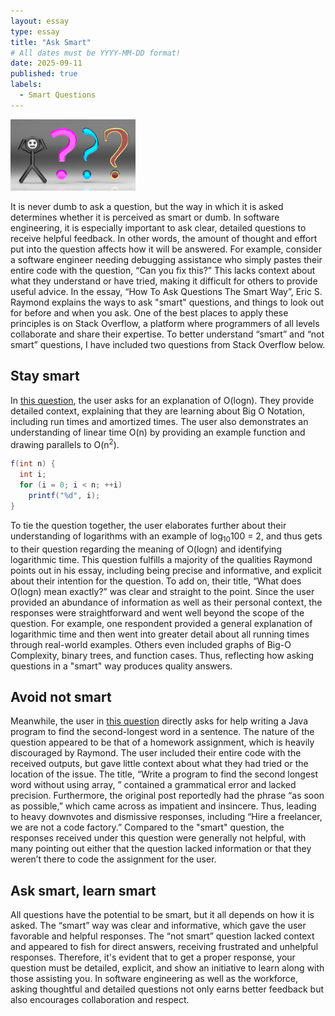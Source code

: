 ```yaml
---
layout: essay
type: essay
title: "Ask Smart"
# All dates must be YYYY-MM-DD format!
date: 2025-09-11
published: true
labels:
  - Smart Questions
---
```


<img width="200px" class="rounded float-start pe-4" src="../img/questions.jpg">

It is never dumb to ask a question, but the way in which it is asked determines whether it is perceived as smart or dumb. In software engineering, it is especially important to ask clear, detailed questions to receive helpful feedback. In other words, the amount of thought and effort put into the question affects how it will be answered. For example, consider a software engineer needing debugging assistance who simply pastes their entire code with the question, “Can you fix this?” This lacks context about what they understand or have tried, making it difficult for others to provide useful advice. In the essay, “How To Ask Questions The Smart Way”, Eric S. Raymond explains the ways to ask "smart" questions, and things to look out for before and when you ask. One of the best places to apply these principles is on Stack Overflow, a platform where programmers of all levels collaborate and share their expertise. To better understand “smart” and “not smart” questions, I have included two questions from Stack Overflow below.

## Stay smart

In [this question](https://stackoverflow.com/questions/2307283/what-does-olog-n-mean-exactly), the user asks for an explanation of O(logn). They provide detailed context, explaining that they are learning about Big O Notation, including run times and amortized times. The user also demonstrates an understanding of linear time O(n) by providing an example function and drawing parallels to O(n<sup>2</sup>).

```java
f(int n) {
  int i;
  for (i = 0; i < n; ++i)
    printf("%d", i);
}
```

To tie the question together, the user elaborates further about their understanding of logarithms with an example of log<sub>10</sub>100 = 2, and thus gets to their question regarding the meaning of O(logn) and identifying logarithmic time. This question fulfills a majority of the qualities Raymond points out in his essay, including being precise and informative, and explicit about their intention for the question. To add on, their title, “What does O(logn) mean exactly?” was clear and straight to the point. Since the user provided an abundance of information as well as their personal context, the responses were straightforward and went well beyond the scope of the question. For example, one respondent provided a general explanation of logarithmic time and then went into greater detail about all running times through real-world examples. Others even included graphs of Big-O Complexity, binary trees, and function cases. Thus, reflecting how asking questions in a "smart" way produces quality answers.

## Avoid not smart

Meanwhile, the user in [this question](https://stackoverflow.com/questions/42488983/write-a-program-to-find-the-second-longest-word-without-using-array) directly asks for help writing a Java program to find the second-longest word in a sentence. The nature of the question appeared to be that of a homework assignment, which is heavily discouraged by Raymond. The user included their entire code with the received outputs, but gave little context about what they had tried or the location of the issue. The title, “Write a program to find the second longest word without using array, ” contained a grammatical error and lacked precision. Furthermore, the original post reportedly had the phrase “as soon as possible,” which came across as impatient and insincere. Thus, leading to heavy downvotes and dismissive responses, including “Hire a freelancer, we are not a code factory.” Compared to the "smart" question, the responses received under this question were generally not helpful, with many pointing out either that the question lacked information or that they weren’t there to code the assignment for the user. 

## Ask smart, learn smart

All questions have the potential to be smart, but it all depends on how it is asked. The “smart” way was clear and informative, which gave the user favorable and helpful responses. The “not smart” question lacked context and appeared to fish for direct answers, receiving frustrated and unhelpful responses. Therefore, it's evident that to get a proper response, your question must be detailed, explicit, and show an initiative to learn along with those assisting you. In software engineering as well as the workforce, asking thoughtful and detailed questions not only earns better feedback but also encourages collaboration and respect. 
